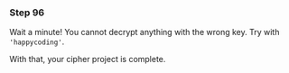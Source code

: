 ### Step 96

Wait a minute! You cannot decrypt anything with the wrong key. Try with `'happycoding'`.

With that, your cipher project is complete.
